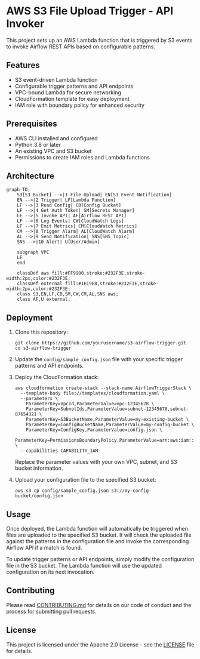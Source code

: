 # AWS S3 File Upload Trigger - API Invoker

This project sets up an AWS Lambda function that is triggered by S3 events to invoke Airflow REST APIs based on configurable patterns.

## Features

- S3 event-driven Lambda function
- Configurable trigger patterns and API endpoints
- VPC-bound Lambda for secure networking
- CloudFormation template for easy deployment
- IAM role with boundary policy for enhanced security

## Prerequisites

- AWS CLI installed and configured
- Python 3.8 or later
- An existing VPC and S3 bucket
- Permissions to create IAM roles and Lambda functions

## Architecture

```mermaid
graph TD;
    S3[S3 Bucket] -->|1 File Upload| EN[S3 Event Notification]
    EN -->|2 Trigger| LF[Lambda Function]
    LF -->|3 Read Config| CB[Config Bucket]
    LF -->|4 Get Auth Token| SM[Secrets Manager]
    LF -->|5 Invoke API| AF[Airflow REST API]
    LF -->|6 Log Events| CW[CloudWatch Logs]
    LF -->|7 Emit Metrics| CM[CloudWatch Metrics]
    CM -->|8 Trigger Alarm| AL[CloudWatch Alarm]
    AL -->|9 Send Notification| SNS[SNS Topic]
    SNS -->|10 Alert| U[User/Admin]

    subgraph VPC
    LF
    end

    classDef aws fill:#FF9900,stroke:#232F3E,stroke-width:2px,color:#232F3E;
    classDef external fill:#1EC9E8,stroke:#232F3E,stroke-width:2px,color:#232F3E;
    class S3,EN,LF,CB,SM,CW,CM,AL,SNS aws;
    class AF,U external;
```

## Deployment

1. Clone this repository:
   ```
   git clone https://github.com/yourusername/s3-airflow-trigger.git
   cd s3-airflow-trigger
   ```

2. Update the `config/sample_config.json` file with your specific trigger patterns and API endpoints.

3. Deploy the CloudFormation stack:
   ```
   aws cloudformation create-stack --stack-name AirflowTriggerStack \
     --template-body file://templates/cloudformation.yaml \
     --parameters \
       ParameterKey=VpcId,ParameterValue=vpc-12345678 \
       ParameterKey=SubnetIds,ParameterValue=subnet-12345678,subnet-87654321 \
       ParameterKey=S3BucketName,ParameterValue=my-existing-bucket \
       ParameterKey=ConfigBucketName,ParameterValue=my-config-bucket \
       ParameterKey=ConfigKey,ParameterValue=config.json \
       ParameterKey=PermissionsBoundaryPolicy,ParameterValue=arn:aws:iam::123456789012:policy/MyBoundaryPolicy \
     --capabilities CAPABILITY_IAM
   ```

   Replace the parameter values with your own VPC, subnet, and S3 bucket information.

4. Upload your configuration file to the specified S3 bucket:
   ```
   aws s3 cp config/sample_config.json s3://my-config-bucket/config.json
   ```

## Usage

Once deployed, the Lambda function will automatically be triggered when files are uploaded to the specified S3 bucket. It will check the uploaded file against the patterns in the configuration file and invoke the corresponding Airflow API if a match is found.

To update trigger patterns or API endpoints, simply modify the configuration file in the S3 bucket. The Lambda function will use the updated configuration on its next invocation.

## Contributing

Please read [CONTRIBUTING.md](CONTRIBUTING.md) for details on our code of conduct and the process for submitting pull requests.

## License

This project is licensed under the Apache 2.0 License - see the [LICENSE](LICENSE) file for details.
